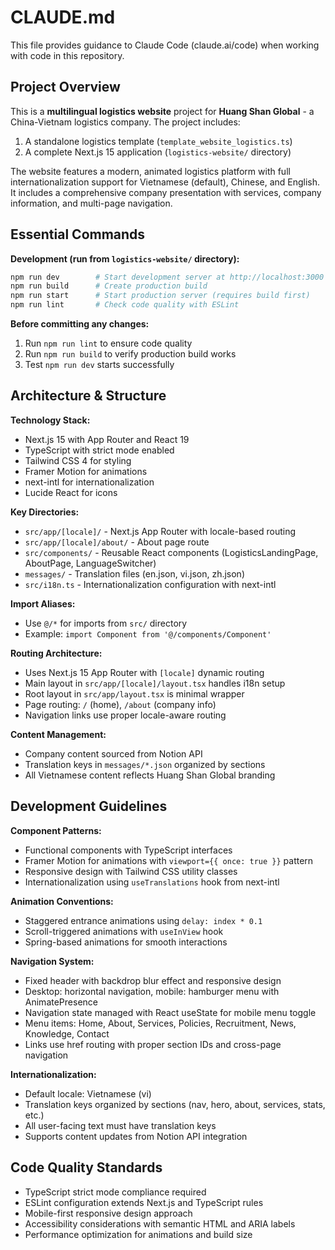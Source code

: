 # CLAUDE.md

This file provides guidance to Claude Code (claude.ai/code) when working with code in this repository.

## Project Overview

This is a **multilingual logistics website** project for **Huang Shan Global** - a China-Vietnam logistics company. The project includes:
1. A standalone logistics template (`template_website_logistics.ts`)
2. A complete Next.js 15 application (`logistics-website/` directory)

The website features a modern, animated logistics platform with full internationalization support for Vietnamese (default), Chinese, and English. It includes a comprehensive company presentation with services, company information, and multi-page navigation.

## Essential Commands

**Development (run from `logistics-website/` directory):**
```bash
npm run dev        # Start development server at http://localhost:3000
npm run build      # Create production build
npm run start      # Start production server (requires build first)
npm run lint       # Check code quality with ESLint
```

**Before committing any changes:**
1. Run `npm run lint` to ensure code quality
2. Run `npm run build` to verify production build works
3. Test `npm run dev` starts successfully

## Architecture & Structure

**Technology Stack:**
- Next.js 15 with App Router and React 19
- TypeScript with strict mode enabled
- Tailwind CSS 4 for styling
- Framer Motion for animations
- next-intl for internationalization
- Lucide React for icons

**Key Directories:**
- `src/app/[locale]/` - Next.js App Router with locale-based routing
- `src/app/[locale]/about/` - About page route
- `src/components/` - Reusable React components (LogisticsLandingPage, AboutPage, LanguageSwitcher)
- `messages/` - Translation files (en.json, vi.json, zh.json)
- `src/i18n.ts` - Internationalization configuration with next-intl

**Import Aliases:**
- Use `@/*` for imports from `src/` directory
- Example: `import Component from '@/components/Component'`

**Routing Architecture:**
- Uses Next.js 15 App Router with `[locale]` dynamic routing
- Main layout in `src/app/[locale]/layout.tsx` handles i18n setup
- Root layout in `src/app/layout.tsx` is minimal wrapper
- Page routing: `/` (home), `/about` (company info)
- Navigation links use proper locale-aware routing

**Content Management:**
- Company content sourced from Notion API
- Translation keys in `messages/*.json` organized by sections
- All Vietnamese content reflects Huang Shan Global branding

## Development Guidelines

**Component Patterns:**
- Functional components with TypeScript interfaces
- Framer Motion for animations with `viewport={{ once: true }}` pattern
- Responsive design with Tailwind CSS utility classes
- Internationalization using `useTranslations` hook from next-intl

**Animation Conventions:**
- Staggered entrance animations using `delay: index * 0.1`
- Scroll-triggered animations with `useInView` hook
- Spring-based animations for smooth interactions

**Navigation System:**
- Fixed header with backdrop blur effect and responsive design  
- Desktop: horizontal navigation, mobile: hamburger menu with AnimatePresence
- Navigation state managed with React useState for mobile menu toggle
- Menu items: Home, About, Services, Policies, Recruitment, News, Knowledge, Contact
- Links use href routing with proper section IDs and cross-page navigation

**Internationalization:**
- Default locale: Vietnamese (vi)
- Translation keys organized by sections (nav, hero, about, services, stats, etc.)
- All user-facing text must have translation keys
- Supports content updates from Notion API integration

## Code Quality Standards

- TypeScript strict mode compliance required
- ESLint configuration extends Next.js and TypeScript rules
- Mobile-first responsive design approach
- Accessibility considerations with semantic HTML and ARIA labels
- Performance optimization for animations and build size
